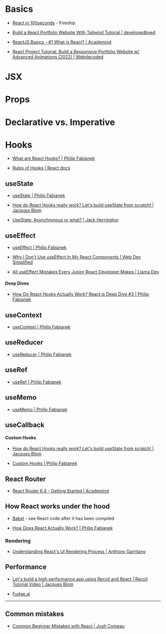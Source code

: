 **Basics**
==========

-   [React in 100seconds](https://www.youtube.com/watch?v=Tn6-PIqc4UM) - Fireship

-   [Build a React Portfolio Website With Tailwind Tutorial | developedbyed](https://www.youtube.com/watch?v=k-Pi5ZMxHWY)

-   [ReactJS Basics - #1 What is React? | Academind](https://www.youtube.com/watch?v=JPT3bFIwJYA&list=PL55RiY5tL51oyA8euSROLjMFZbXaV7skS)

-   [React Project Tutorial: Build a Responsive Portfolio Website w/ Advanced Animations (2022) | Webdecoded](https://www.youtube.com/watch?v=hYv6BM2fWd8)

JSX
===

Props
=====

Declarative vs. Imperative
==========================

Hooks
=====

-   [What are React Hooks? | Philip Fabianek](https://www.youtube.com/watch?v=IoNZLdvjRqE)

-   [Rules of Hooks | React docs](https://legacy.reactjs.org/docs/hooks-rules.html)

useState
--------

-   [useState | Philip Fabianek](https://www.youtube.com/watch?v=R_7jddGPWcs)

-   [How do React Hooks really work? Let's build useState from scratch! | Jacques Blom](https://www.youtube.com/watch?v=_qkX3yAmgEw)

-   [UseState: Asynchronous or what? | Jack Herrington](https://www.youtube.com/watch?v=RAJD4KpX8LA)

useEffect
---------

-   [useEffect | Philip Fabianek](https://www.youtube.com/watch?v=4FWNb0a8bwg)

-   [Why I Don't Use useEffect In My React Components | Web Dev Simplified](https://www.youtube.com/watch?v=MFj_S0Nof90)

-   [All useEffect Mistakes Every Junior React Developer Makes | Llama Dev](https://www.youtube.com/watch?v=QQYeipc_cik)

#### Deep Dives

-   [How Do React Hooks Actually Work? React.js Deep Dive #3 | Philip Fabianek](https://www.youtube.com/watch?v=1VVfMVQabx0)

useContext
----------

-   [useContext | Philip Fabianek](https://www.youtube.com/watch?v=RBiRcVKXP2Q)

useReducer
----------

-   [useReducer | Philip Fabianek](https://www.youtube.com/watch?v=xWTOohS-6eo)

useRef
------

-   [useRef | Philip Fabianek](https://www.youtube.com/watch?v=1dzufONCeek)

useMemo
-------

-   [useMemo | Philip Fabianek](https://www.youtube.com/watch?v=JGtVj_P9XEE)

useCallback
-----------

#### Custom Hooks

-   [How do React Hooks really work? Let's build useState from scratch! | Jacques Blom](https://www.youtube.com/watch?v=_qkX3yAmgEw)

-   [Custom Hooks | Philip Fabianek](https://www.youtube.com/watch?v=6q25rROE2Ac)

React Router
------------

-   [React Router 6.4 - Getting Started | Academind](https://www.youtube.com/watch?v=L2kzUg6IzxM)

How React works under the hood
------------------------------

-   [Babel](https://babeljs.io/) - see React code after it has been compiled

-   [How Does React Actually Work? | Philip Fabianek](https://www.youtube.com/watch?v=7YhdqIR2Yzo)

### Rendering

-   [Understanding React's UI Rendering Process | Anthony Garritano](https://www.youtube.com/watch?v=i793Qm6kv3U)

Performance
-----------

-   [Let's build a high performance app using Recoil and React | Recoil Tutorial Video | Jacques Blom](https://www.youtube.com/watch?v=9JVE8OGRSlA&t=1s)

-   [Fudge.ai](https://www.fudge.ai/)

* * * * *

Common mistakes
---------------

-   [Common Beginner Mistakes with React | Josh Comeau](https://www.joshwcomeau.com/react/common-beginner-mistakes/)